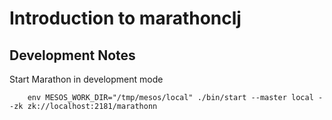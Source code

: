 # Introduction to marathonclj

## Development Notes

Start Marathon in development mode

        env MESOS_WORK_DIR="/tmp/mesos/local" ./bin/start --master local --zk zk://localhost:2181/marathonn
